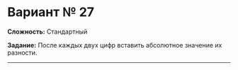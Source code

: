 # Вариант № 27
**Сложность:** Стандартный

**Задание:**  После каждых двух цифр вставить абсолютное значение их разности.

---